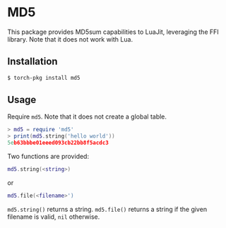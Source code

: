 MD5
===

This package provides MD5sum capabilities to LuaJit, leveraging the FFI library.
Note that it does not work with Lua.

Installation
------------

```sh
$ torch-pkg install md5
```

Usage
-----

Require `md5`. Note that it does not create a global table.

```lua
> md5 = require 'md5'
> print(md5.string('hello world'))
5eb63bbbe01eeed093cb22bb8f5acdc3
```

Two functions are provided:
```lua
md5.string(<string>)
```
or
```lua
md5.file(<filename>')
```

`md5.string()` returns a string.
`md5.file()` returns a string if the given filename is valid, `nil` otherwise.
